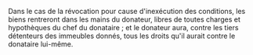   
 Dans le cas de la révocation pour cause d'inexécution des conditions, les biens rentreront dans les mains du donateur, libres de toutes charges et hypothèques du chef du donataire ; et le donateur aura, contre les tiers détenteurs des immeubles donnés, tous les droits qu'il aurait contre le donataire lui-même.  

  
